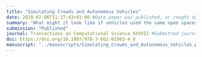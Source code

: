 ```yaml
---
title: "Simulating Crowds and Autonomous Vehicles"
date: 2020-07-06T11:37:43+01:00 #Date paper was published, or rought date of relevance
summary: "What might it look like if vehicles used the same open spaces as pedestrians?"
submission: "Published"
journal: Transactions on Computational Science XXXVII #Submitted journal name
doi: https://doi.org/10.1007/978-3-662-61983-4_8
manuscript: "../manuscripts/Simulating_Crowds_and_Autonomous_Vehicles.pdf" #add the pdf to the content/publications/manuscript folder and insert filename here
---
```

